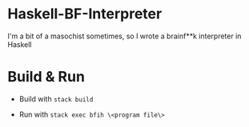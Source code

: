 # Haskell-BF-Interpreter
I'm a bit of a masochist sometimes, so I wrote a brainf**k interpreter in Haskell

# Build & Run

 - Build with `stack build`

 - Run with `stack exec bfih \<program file\>`

